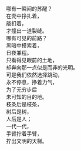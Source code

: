 <p class="has-line-data" data-line-start="0" data-line-end="19">哪有一瞬间的苏醒？<br>
在壳中挣扎着，<br>
敲扣着，<br>
才撞出一道裂缝。<br>
哪有可见的前路？<br>
黑暗中摸索着，<br>
日夜兼程。<br>
只看得见眼前的土地，<br>
却奔向那一点似是而非的光明。<br>
可是我们依然选择跳动，<br>
永不停息，挣着力气，<br>
为了无穷步后<br>
未可知的目的地。<br>
枝条后是枝条，<br>
树后是树，<br>
人后是人；<br>
一代一代，<br>
手臂拧着手臂，<br>
拧出文明的天梯。</p>
